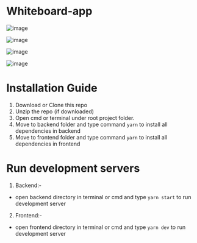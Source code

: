 # Whiteboard-app

![image](https://github.com/user-attachments/assets/ba20bfbe-aa5f-4bd5-b7aa-cb89fdcac575)

![image](https://github.com/user-attachments/assets/16aa0085-8da1-45fe-8415-2950a9885619)

![image](https://github.com/user-attachments/assets/b025fab9-e27c-4bb3-afdb-39e32df7c87c)

![image](https://github.com/user-attachments/assets/e9e88a1e-3617-4154-b610-749c3448af9e)


# Installation Guide
1. Download or Clone this repo
2. Unzip the repo (if downloaded)
3. Open cmd or terminal under root project folder.
4. Move to backend folder and type command `yarn` to install all dependencies in backend
5. Move to frontend folder and type command `yarn` to install all dependencies in frontend


# Run development servers

1. Backend:-
  - open backend directory in terminal or cmd and type `yarn start` to run development server
  
2. Frontend:-
  - open frontend directory in terminal or cmd and type `yarn dev` to run development server
